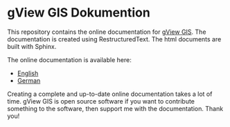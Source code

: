 gView GIS Dokumention
=====================

This repository contains the online documentation for [gView GIS](https://github.com/jugstalt/gview5).
The documentation is created using RestructuredText. The html documents are built with Sphinx.

The online documentation is available here:

* [English](https://docs.webgiscloud.com/gview/en/index.html)
* [German](https://docs.webgiscloud.com/gview/de/index.html)

Creating a complete and up-to-date online documentation takes a lot of time. 
gView GIS is open source software if you want to contribute something to the software, then support me with the documentation.
Thank you!